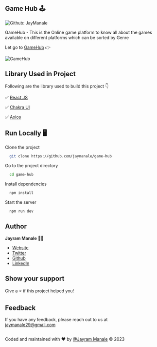 ## Game Hub 🕹️
<p>
  <img alt="Github: JayManale" src="https://github.com/jaymanale/game-hub" />
</p>

GameHub - This is the Online game platform to know all about the games available on different platforms which can be sorted by Genre

Let go to [GameHub](https://game-hub-navy-tau.vercel.app/) 👉


![GameHub](https://github.com/jaymanale/game-hub/assets/5653906/af85eb31-9e0c-4522-a79c-9526b89d45ac)

## Library Used in Project

Following are the library used to build this project 👇

✅ [React JS](https://react.dev/)

✅ [Chakra UI](https://chakra-ui.com/)

✅ [Axios](https://axios-http.com/)

## Run Locally 🖥️

Clone the project

```bash
  git clone https://github.com/jaymanale/game-hub
```

Go to the project directory

```bash
  cd game-hub
```

Install dependencies

```bash
  npm install
```

Start the server

```bash
  npm run dev
```

## Author

**Jayram Manale** 🧑‍💻

- [Website](https://www.jayrammanale.com/)
- [Twitter](https://twitter.com/JayManale)
- [Github](https://github.com/jaymanale)
- [LinkedIn](https://linkedin.com/in/jayram-manale)

## Show your support

Give a ⭐️ if this project helped you!

## Feedback

If you have any feedback, please reach out to us at jaymanale29@gmail.com

##

Coded and maintained with ❤️ by [@Jayram Manale](jayrammanale.com)
© 2023
